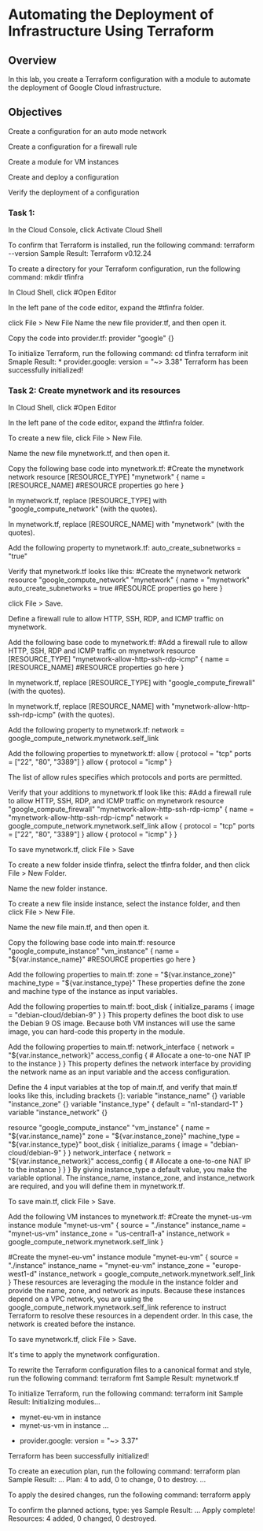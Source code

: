 # Automating the Deployment of Infrastructure Using Terraform

## Overview
In this lab, you create a Terraform configuration with a module to automate the deployment of Google Cloud infrastructure.


## Objectives
Create a configuration for an auto mode network

Create a configuration for a firewall rule

Create a module for VM instances

Create and deploy a configuration

Verify the deployment of a configuration

### Task 1:
In the Cloud Console, click Activate Cloud Shell

To confirm that Terraform is installed, run the following command:
  terraform --version
Sample Result: Terraform v0.12.24

To create a directory for your Terraform configuration, run the following command:
  mkdir tfinfra

In Cloud Shell, click #Open Editor

In the left pane of the code editor, expand the #tfinfra folder.

click File > New File
Name the new file provider.tf, and then open it.

Copy the code into provider.tf:
  provider "google" {}

To initialize Terraform, run the following command:
  cd tfinfra
terraform init
Smaple Result: * provider.google: version = "~> 3.38"
Terraform has been successfully initialized!


### Task 2: Create mynetwork and its resources

In Cloud Shell, click #Open Editor

In the left pane of the code editor, expand the #tfinfra folder.

To create a new file, click File > New File.

Name the new file mynetwork.tf, and then open it.

Copy the following base code into mynetwork.tf:
  #Create the mynetwork network
resource [RESOURCE_TYPE] "mynetwork" {
name = [RESOURCE_NAME]
#RESOURCE properties go here
}

In mynetwork.tf, replace [RESOURCE_TYPE] with "google_compute_network" (with the quotes).

In mynetwork.tf, replace [RESOURCE_NAME] with "mynetwork" (with the quotes).

Add the following property to mynetwork.tf:
  auto_create_subnetworks = "true"

Verify that mynetwork.tf looks like this:
  #Create the mynetwork network
resource "google_compute_network" "mynetwork" {
name                    = "mynetwork"
auto_create_subnetworks = true
#RESOURCE properties go here
}

click File > Save.

Define a firewall rule to allow HTTP, SSH, RDP, and ICMP traffic on mynetwork.

Add the following base code to mynetwork.tf:
  #Add a firewall rule to allow HTTP, SSH, RDP and ICMP traffic on mynetwork
resource [RESOURCE_TYPE] "mynetwork-allow-http-ssh-rdp-icmp" {
name = [RESOURCE_NAME]
#RESOURCE properties go here
}

In mynetwork.tf, replace [RESOURCE_TYPE] with "google_compute_firewall" (with the quotes).

In mynetwork.tf, replace [RESOURCE_NAME] with "mynetwork-allow-http-ssh-rdp-icmp" (with the quotes).

Add the following property to mynetwork.tf:
  network = google_compute_network.mynetwork.self_link

Add the following properties to mynetwork.tf:
  allow {
    protocol = "tcp"
    ports    = ["22", "80", "3389"]
    }
allow {
    protocol = "icmp"
    }

The list of allow rules specifies which protocols and ports are permitted.

Verify that your additions to mynetwork.tf look like this:
  #Add a firewall rule to allow HTTP, SSH, RDP, and ICMP traffic on mynetwork
resource "google_compute_firewall" "mynetwork-allow-http-ssh-rdp-icmp" {
name = "mynetwork-allow-http-ssh-rdp-icmp"
network = google_compute_network.mynetwork.self_link
allow {
    protocol = "tcp"
    ports    = ["22", "80", "3389"]
    }
allow {
    protocol = "icmp"
    }
}

To save mynetwork.tf, click File > Save

To create a new folder inside tfinfra, select the tfinfra folder, and then click File > New Folder.

Name the new folder instance.

To create a new file inside instance, select the instance folder, and then click File > New File.

Name the new file main.tf, and then open it.

Copy the following base code into main.tf:
  resource "google_compute_instance" "vm_instance" {
  name = "${var.instance_name}"
  #RESOURCE properties go here
}

Add the following properties to main.tf:
    zone         = "${var.instance_zone}"
  machine_type = "${var.instance_type}"
These properties define the zone and machine type of the instance as input variables.

Add the following properties to main.tf:
   boot_disk {
    initialize_params {
      image = "debian-cloud/debian-9"
      }
  }
This property defines the boot disk to use the Debian 9 OS image. Because both VM instances will use the same image, you can hard-code this property in the module.

Add the following properties to main.tf:
   network_interface {
    network = "${var.instance_network}"
    access_config {
      # Allocate a one-to-one NAT IP to the instance
    }
  }
This property defines the network interface by providing the network name as an input variable and the access configuration.

Define the 4 input variables at the top of main.tf, and verify that main.tf looks like this, including brackets {}:
  variable "instance_name" {}
variable "instance_zone" {}
variable "instance_type" {
  default = "n1-standard-1"
  }
variable "instance_network" {}

resource "google_compute_instance" "vm_instance" {
  name         = "${var.instance_name}"
  zone         = "${var.instance_zone}"
  machine_type = "${var.instance_type}"
  boot_disk {
    initialize_params {
      image = "debian-cloud/debian-9"
      }
  }
  network_interface {
    network = "${var.instance_network}"
    access_config {
      # Allocate a one-to-one NAT IP to the instance
    }
  }
}
By giving instance_type a default value, you make the variable optional. The instance_name, instance_zone, and instance_network are required, and you will define them in mynetwork.tf.

To save main.tf, click File > Save.

Add the following VM instances to mynetwork.tf:
  #Create the mynet-us-vm instance
module "mynet-us-vm" {
  source           = "./instance"
  instance_name    = "mynet-us-vm"
  instance_zone    = "us-central1-a"
  instance_network = google_compute_network.mynetwork.self_link
}

#Create the mynet-eu-vm" instance
module "mynet-eu-vm" {
  source           = "./instance"
  instance_name    = "mynet-eu-vm"
  instance_zone    = "europe-west1-d"
  instance_network = google_compute_network.mynetwork.self_link
}
These resources are leveraging the module in the instance folder and provide the name, zone, and network as inputs. Because these instances depend on a VPC network, you are using the google_compute_network.mynetwork.self_link reference to instruct Terraform to resolve these resources in a dependent order. In this case, the network is created before the instance.

To save mynetwork.tf, click File > Save.

It's time to apply the mynetwork configuration.

To rewrite the Terraform configuration files to a canonical format and style, run the following command:
  terraform fmt
Sample Result:
  mynetwork.tf

To initialize Terraform, run the following command:
  terraform init
Sample Result: 
  Initializing modules...
- mynet-eu-vm in instance
- mynet-us-vm in instance
...
* provider.google: version = "~> 3.37"

Terraform has been successfully initialized!

To create an execution plan, run the following command:
  terraform plan
Sample Result:
  ...
Plan: 4 to add, 0 to change, 0 to destroy.
...


To apply the desired changes, run the following command:
  terraform apply

To confirm the planned actions, type:
  yes
Sample Result:
  ...
Apply complete! Resources: 4 added, 0 changed, 0 destroyed.
